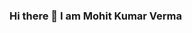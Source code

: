### Hi there 👋 I am Mohit Kumar Verma

<!--
**mohitkumarverma176/mohitkumarverma176** is a ✨ _special_ ✨ repository because its `README.md` (this file) appears on your GitHub profile.

Here are some ideas to get you started:

- 🔭 I’m currently working on ### Machine Learning Project
- 🌱 I’m currently learning best Practices of ### Machine Learning, Python and Data Science
- 👯 I’m looking to collaborate on ### Machine Learning and Python Project
- 🤔 I’m looking for help with on Computer Vision and Web Development Project
- 💬 Ask me about ### ML, Python, CNN, ANN.
- 📫 How to reach me: [My Linkedin Profile](https://www.linkedin.com/in/mohitkumarverma176/)
- 😄 Pronouns: Whatever You Like
- ⚡ Fun fact: I need somthing to eat while working.
-->





